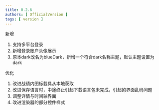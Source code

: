 ```yaml
---
title: 0.2.6
authors: [ OfficialVersion ]
tags: [ version ]
---
```


新增

1. 支持多平台登录
2. 新增登录账户头像展示
3. 原本dark改名为blueDark，新增一个符合dark名称主题，默认主题设置为dark

优化

1. 改进战绩内图标载具从本地获取
2. 改进保存语言时，中途终止引起下载语言包未完成，引起的界面乱码问题
3. 调整详情与时间轴界面
4. 改进渲染器的部分控件样式
